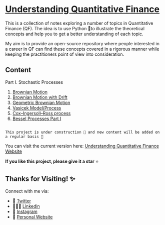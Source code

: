 # [Understanding Quantitative Finance](https://quantgirluk.github.io/Understanding-Quantitative-Finance/intro.html)

This is a collection of notes exploring a number of topics in Quantitative Finance (QF). The idea is to use Python 🐍to illustrate the theoretical concepts and help you to get a better understanding of each topic.

My aim is to provide an open-source repository where people interested in a career in QF can find these concepts covered in a rigorous manner while keeping the practitioners point of view into consideration.

## Content

Part I. Stochastic Processes

1. [Brownian Motion](https://quantgirluk.github.io/Understanding-Quantitative-Finance/brownian_motion.html)
2. [Brownian Motion with Drift](https://quantgirluk.github.io/Understanding-Quantitative-Finance/brownian_motion_arithmetic.html)
3. [Geometric Brownian Motion](https://quantgirluk.github.io/Understanding-Quantitative-Finance/geometric_brownian_motion.html)
4. [Vasicek Model/Process](https://quantgirluk.github.io/Understanding-Quantitative-Finance/vasicek.html)
5. [Cox–Ingersoll–Ross process](https://quantgirluk.github.io/Understanding-Quantitative-Finance/cir_process.html)
6. [Bessel Processes Part I](https://quantgirluk.github.io/Understanding-Quantitative-Finance/bessel_processes_part1.html)


```{note}

This project is under construction 🦺 and new content will be added on a regular basis 🌱 

```

You can visit the current version here: [Understanding Quantitative Finance Website](https://quantgirluk.github.io/Understanding-Quantitative-Finance/intro.html)

**If you like this project, please give it a star** ⭐️

## Thanks for Visiting! ✨

Connect with me via:

- 🦜 [Twitter](https://twitter.com/Quant_Girl)
- 👩🏽‍💼 [Linkedin](https://www.linkedin.com/in/dialidsantiago/)
- 📸 [Instagram](https://www.instagram.com/quant_girl/)
- 👾 [Personal Website](https://quantgirl.blog)



